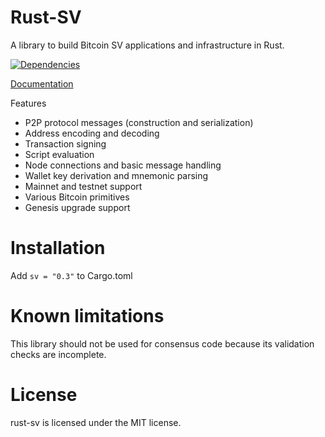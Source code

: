 # Rust-SV

A library to build Bitcoin SV applications and infrastructure in Rust.

[![Dependencies](https://deps.rs/repo/github/murphsicles/rust-sv/status.svg)](https://deps.rs/repo/github/murphsicles/rust-sv)

[Documentation](https://docs.rs/sv/)

Features

* P2P protocol messages (construction and serialization)
* Address encoding and decoding
* Transaction signing
* Script evaluation
* Node connections and basic message handling
* Wallet key derivation and mnemonic parsing
* Mainnet and testnet support
* Various Bitcoin primitives
* Genesis upgrade support

# Installation

Add ```sv = "0.3"``` to Cargo.toml

# Known limitations

This library should not be used for consensus code because its validation checks are incomplete.

# License

rust-sv is licensed under the MIT license.
